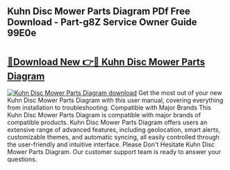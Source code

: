 ## Kuhn Disc Mower Parts Diagram PDf Free Download - Part-g8Z Service Owner Guide 99E0e

# <h2><a href="http://dfovf1.blite.top/?on=Kuhn+Disc+Mower+Parts+Diagram">🔗Download New 👉🔴 Kuhn Disc Mower Parts Diagram</a></h2>

[![Kuhn Disc Mower Parts Diagram download](https://i.imgur.com/lujVjoI.png)](http://dfovf1.blite.top/?on=Kuhn+Disc+Mower+Parts+Diagram)
Get the most out of your new Kuhn Disc Mower Parts Diagram with this user manual, covering everything from installation to troubleshooting. Compatible with Major Brands This Kuhn Disc Mower Parts Diagram is compatible with major brands of compatible products. Kuhn Disc Mower Parts Diagram offers users an extensive range of advanced features, including geolocation, smart alerts, customizable themes, and automatic syncing, all easily controlled through the user-friendly and intuitive interface. Please Don't Hesitate Kuhn Disc Mower Parts Diagram. Our customer support team is ready to answer your questions.
